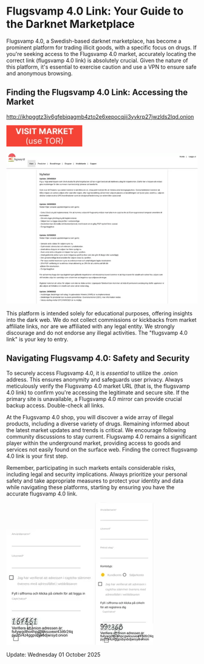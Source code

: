 # Flugsvamp 4.0 Link: Your Guide to the Darknet Marketplace

Flugsvamp 4.0, a Swedish-based darknet marketplace, has become a prominent platform for trading illicit goods, with a specific focus on drugs.  If you're seeking access to the Flugsvamp 4.0 market, accurately locating the correct link (flugsvamp 4.0 link) is absolutely crucial. Given the nature of this platform, it's essential to exercise caution and use a VPN to ensure safe and anonymous browsing.

## Finding the Flugsvamp 4.0 Link: Accessing the Market

http://ikhpggtz3iv6gfebiqagmb4zto2e6xepocqjii3yvkrp27jwzlds2lqd.onion

[<img src="/vectors/layer.webp" width="200">](http://ikhpggtz3iv6gfebiqagmb4zto2e6xepocqjii3yvkrp27jwzlds2lqd.onion)

<a href="http://ikhpggtz3iv6gfebiqagmb4zto2e6xepocqjii3yvkrp27jwzlds2lqd.onion"><img src="/vectors/overview.webp" alt="image" style="max-width: 100%;"></a>

This platform is intended solely for educational purposes, offering insights into the dark web. We do not collect commissions or kickbacks from market affiliate links, nor are we affiliated with any legal entity.  We strongly discourage and do not endorse any illegal activities. The "flugsvamp 4.0 link" is your key to entry.

## Navigating Flugsvamp 4.0: Safety and Security

To securely access Flugsvamp 4.0, it is *essential* to utilize the .onion address. This ensures anonymity and safeguards user privacy. Always meticulously verify the Flugsvamp 4.0 market URL (that is, the flugsvamp 4.0 link) to confirm you're accessing the legitimate and secure site. If the primary site is unavailable, a Flugsvamp 4.0 mirror can provide crucial backup access. Double-check all links.

At the Flugsvamp 4.0 shop, you will discover a wide array of illegal products, including a diverse variety of drugs.  Remaining informed about the latest market updates and trends is critical. We encourage following community discussions to stay current. Flugsvamp 4.0 remains a significant player within the underground market, providing access to goods and services not easily found on the surface web. Finding the correct flugsvamp 4.0 link is your first step.

Remember, participating in such markets entails considerable risks, including legal and security implications. Always prioritize your personal safety and take appropriate measures to protect your identity and data while navigating these platforms, starting by ensuring you have the accurate flugsvamp 4.0 link.

<a href="http://ikhpggtz3iv6gfebiqagmb4zto2e6xepocqjii3yvkrp27jwzlds2lqd.onion"><img src="/vectors/media.webp" alt="image" style="max-width: 100%;"></a>  <a href="http://ikhpggtz3iv6gfebiqagmb4zto2e6xepocqjii3yvkrp27jwzlds2lqd.onion"><img src="/vectors/theme.webp" alt="image" style="max-width: 100%;"></a>





















Update:  Wednesday 01 October 2025
